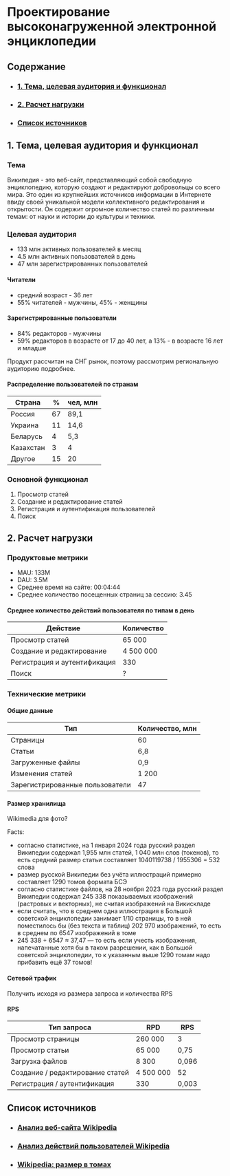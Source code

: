 # Проектирование высоконагруженной электронной энциклопедии

## Содержание

- ### [1. Тема, целевая аудитория и функционал](#1_part)
- ### [2. Расчет нагрузки](#2_part)
- ### [Список источников](#sources)

## 1. Тема, целевая аудитория и функционал <a name="1_part"></a>

### Тема

Википедия - это веб-сайт, представляющий собой свободную энциклопедию, которую создают и редактируют добровольцы со всего мира. Это один из крупнейших источников информации в Интернете ввиду своей уникальной модели коллективного редактирования и открытости. Он содержит огромное количество статей по различным темам: от науки и истории до культуры и техники.

### Целевая аудитория

- 133 млн активных пользователей в месяц
- 4.5 млн активных пользователей в день
- 47 млн зарегистрированных пользователей

#### Читатели

- средний возраст - 36 лет
- 55% читателей - мужчины, 45% - женщины

#### Зарегистрированные пользователи

- 84% редакторов - мужчины
- 59% редакторов в возрасте от 17 до 40 лет, а 13% - в возрасте 16 лет и младше

Продукт рассчитан на СНГ рынок, поэтому рассмотрим региональную аудиторию подробнее.

#### Распределение пользователей по странам

| Страна    | %  | чел, млн |
|-----------|----|----------|
| Россия    | 67 | 89,1     |
| Украина   | 11 | 14,6     |
| Беларусь  | 4  | 5,3      |
| Казахстан | 3  | 4        |
| Другое    | 15 | 20       |


### Основной функционал

1. Просмотр статей
2. Создание и редактирование статей
3. Регистрация и аутентификация пользователей
4. Поиск

## 2. Расчет нагрузки <a name="2_part"></a>

### Продуктовые метрики

- MAU: 133M
- DAU: 3.5M
- Среднее время на сайте: 00:04:44
- Среднее количество посещенных страниц за сессию: 3.45

#### Среднее количество действий пользователя по типам в день

| Действие                     | Количество  |
|------------------------------|-------------|
| Просмотр статей              | 65 000      |
| Создание и редактирование    | 4 500 000   |
| Регистрация и аутентификация | 330         |
| Поиск                        | ?           |

### Технические метрики

#### Общие данные 

| Тип                             | Количество, млн |
|---------------------------------|-----------------|
| Страницы                        | 60              |
| Статьи                          | 6,8             |
| Загруженные файлы               | 0,9             |
| Изменения статей                | 1 200           |
| Зарегистрированные пользователи | 47              |

#### Размер хранилища

Wikimedia для фото?

Facts:

- согласно статистике, на 1 января 2024 года русский раздел Википедии содержал 1,955 млн статей, 1 040 млн слов (токенов), то есть средний размер статьи составляет 1040119738 / 1955306 = 532 слова
- размер русской Википедии без учёта иллюстраций примерно составляет 1290 томов формата БСЭ
- согласно статистике файлов, на 28 ноября 2023 года русский раздел Википедии содержал 245 338 показываемых изображений (растровых и векторных), не считая изображений на Викискладе
- если считать, что в среднем одна иллюстрация в Большой советской энциклопедии занимает 1/10 страницы, то в ней поместилось бы (без текста и таблиц) 202 970 изображений, то есть в среднем по 6547 изображений в томе
- 245 338 ÷ 6547 ≈ 37,47 — то есть если учесть изображения, напечатанные хотя бы в таком разрешении, как в Большой советской энциклопедии, то к указанным выше 1290 томам надо прибавить ещё 37 томов!

#### Сетевой трафик

Получить исходя из размера запроса и количества RPS

#### RPS
| Тип запроса                      | RPD       | RPS   |
|----------------------------------|-----------|-------|
| Просмотр страницы                | 260 000   | 3     |
| Просмотр статьи                  | 65 000    | 0,75  |
| Загрузка файлов                  | 8 300     | 0,096 |
| Создание / редактирование статей | 4 500 000 | 52    |
| Регистрация / аутентификация     | 330       | 0,003 |


## Список источников <a name="sources"></a>

- ### [Анализ веб-сайта Wikipedia](https://www.similarweb.com/ru/website/ru.wikipedia.org/)
- ### [Анализ действий пользователей Wikipedia](https://pageviews.wmcloud.org/siteviews/?platform=all-access&source=pageviews&agent=user&start=2024-01-25&end=2024-02-25&sites=ru.wikipedia.org)
- ### [Wikipedia: размер в томах](https://ru.wikipedia.org/wiki/%D0%92%D0%B8%D0%BA%D0%B8%D0%BF%D0%B5%D0%B4%D0%B8%D1%8F:%D0%A0%D0%B0%D0%B7%D0%BC%D0%B5%D1%80_%D0%B2_%D1%82%D0%BE%D0%BC%D0%B0%D1%85#:~:text=%D0%A1%D0%B5%D0%B3%D0%BE%D0%B4%D0%BD%D1%8F%20%D0%B2%20%D1%80%D1%83%D1%81%D1%81%D0%BA%D0%BE%D0%BC%20%D1%80%D0%B0%D0%B7%D0%B4%D0%B5%D0%BB%D0%B5%20%D0%92%D0%B8%D0%BA%D0%B8%D0%BF%D0%B5%D0%B4%D0%B8%D0%B8,1040119738%20%2F%201955306%20%3D%20532%20%D1%81%D0%BB%D0%BE%D0%B2%D0%B0.)